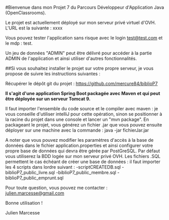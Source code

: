 #Bienvenue dans mon Projet 7 du Parcours Développeur d'Application Java (OpenClassrooms).


Le projet est actuellement déployé sur mon serveur privé virtuel d'OVH. L'URL est la suivante : xxxx

Vous pouvez tester l'application sans risque avec le login test@test.com et le mdp : test.
 
Un jeu de données "ADMIN" peut être délivré pour accéder à la partie ADMIN de l'application et ainsi utiliser d'autres fonctionnalités.

##Si vous souhaitez installer le projet sur votre propre serveur, je vous propose de suivre les instructions suivantes :

Récupérer le dépôt git du projet : https://github.com/mercure84/biblioP7

**Il s'agit d'une application Spring Boot packagée avec Maven et qui peut être déployée sur un serveur Tomcat 9.**

Il faut importer l'ensemble du code source et le compiler avec maven : je vous conseille d'utiliser intelliJ pour cette opération, sinon se positionner à la racine du projet dans une console et lancer un "mvn package".
En packageant le projet, vous générez un fichier .jar que vous pouvez ensuite déployer sur une machine avec la commande :
java -jar fichierJar.jar

A noter que vous pouvez modifier les paramètres d'accès à la base de données dans le fichier application.properties et ainsi configurer votre propre base de données qui devra être gérée par PostGreSQL. Par défaut vous utiliserez la BDD logée sur mon serveur privé OVH.
Les fichiers .SQL permettent le cas échéant de créer une base de données : il faut importer les 4 scripts dans lordre suivant :
-scriptCREATEDB.sql
-biblioP7_public_livre.sql
-biblioP7_public_membre.sql
-biblioP7_public_emprunt.sql


Pour toute question, vous pouvez me contacter : julien.marcesse@gmail.com

Bonne utilisation !

Julien Marcesse
